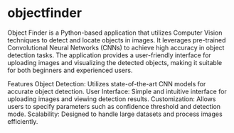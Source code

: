 # objectfinder
Object Finder is a Python-based application that utilizes Computer Vision techniques to detect and locate objects in images. It leverages pre-trained Convolutional Neural Networks (CNNs) to achieve high accuracy in object detection tasks. The application provides a user-friendly interface for uploading images and visualizing the detected objects, making it suitable for both beginners and experienced users.

Features
Object Detection: Utilizes state-of-the-art CNN models for accurate object detection.
User Interface: Simple and intuitive interface for uploading images and viewing detection results.
Customization: Allows users to specify parameters such as confidence threshold and detection mode.
Scalability: Designed to handle large datasets and process images efficiently.
